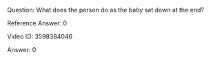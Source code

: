 Question: What does the person do as the baby sat down at the end?

Reference Answer: 0

Video ID: 3598384046

Answer: 0


